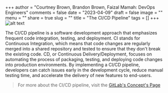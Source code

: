 +++
author = "Courtney Brown, Brandon Brown, Faizal Mamah: DevOps Engineers"
comments = false
date = "2023-04-09"
draft = false
image = ""
menu = ""
share = true
slug = ""
title = "The CI/CD Pipeline"
tags = []
+++
![alt text](https://www.cyberark.com/wp-content/uploads/2021/11/cicd-pipelines-1.png)

The CI/CD pipeline is a software development approach that emphasizes frequent code integration, testing, and deployment. CI stands for Continuous Integration, which means that code changes are regularly merged into a shared repository and tested to ensure that they don't break the existing code. CD, or Continuous Delivery/Deployment, focuses on automating the process of packaging, testing, and deploying code changes into production environments. By implementing a CI/CD pipeline, developers can catch issues early in the development cycle, reduce manual testing time, and accelerate the delivery of new features to end-users.

> For more about the CI/CD pipeline, visit the [GitLab's Concept's Page](https://docs.gitlab.com/ee/ci/introduction/index.html#continuous-integration)